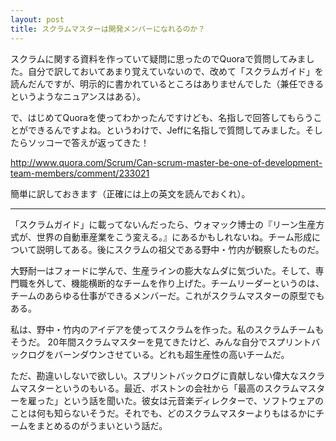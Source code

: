 ```yaml
---
layout: post
title: スクラムマスターは開発メンバーになれるのか？
---
```


スクラムに関する資料を作っていて疑問に思ったのでQuoraで質問してみました。自分で訳しておいてあまり覚えていないので、改めて「スクラムガイド」を読んだんですが、明示的に書かれているところはありませんでした（兼任できるというようなニュアンスはある）。

で、はじめてQuoraを使ってわかったんですけども、名指しで回答してもらうことができるんですよね。というわけで、Jeffに名指しで質問してみました。そしたらソッコーで答えが返ってきた！

http://www.quora.com/Scrum/Can-scrum-master-be-one-of-development-team-members/comment/233021

簡単に訳しておきます（正確には上の英文を読んでおくれ）。

----

「スクラムガイド」に載ってないんだったら、ウォマック博士の『リーン生産方式が、世界の自動車産業をこう変える。』にあるかもしれないね。チーム形成について説明してある。後にスクラムの祖父である野中・竹内が観察したものだ。

大野耐一はフォードに学んで、生産ラインの膨大なムダに気づいた。そして、専門職を外して、機能横断的なチームを作り上げた。チームリーダーというのは、チームのあらゆる仕事ができるメンバーだ。これがスクラムマスターの原型でもある。

私は、野中・竹内のアイデアを使ってスクラムを作った。私のスクラムチームもそうだ。
20年間スクラムマスターを見てきたけど、みんな自分でスプリントバックログをバーンダウンさせている。どれも超生産性の高いチームだ。

ただ、勘違いしないで欲しい。スプリントバックログに貢献しない偉大なスクラムマスターというのもいる。最近、ボストンの会社から「最高のスクラムマスターを雇った」という話を聞いた。彼女は元音楽ディレクターで、ソフトウェアのことは何も知らないそうだ。それでも、どのスクラムマスターよりもはるかにチームをまとめるのがうまいという話だ。

